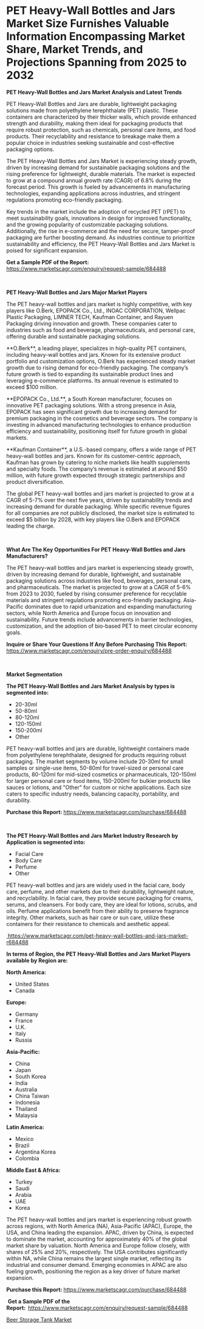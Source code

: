 <p><h1>PET Heavy-Wall Bottles and Jars Market Size Furnishes Valuable Information Encompassing Market Share, Market Trends, and Projections Spanning from 2025 to 2032</h1></p><p><strong>PET Heavy-Wall Bottles and Jars Market Analysis and Latest Trends</strong></p>
<p><p>PET Heavy-Wall Bottles and Jars are durable, lightweight packaging solutions made from polyethylene terephthalate (PET) plastic. These containers are characterized by their thicker walls, which provide enhanced strength and durability, making them ideal for packaging products that require robust protection, such as chemicals, personal care items, and food products. Their recyclability and resistance to breakage make them a popular choice in industries seeking sustainable and cost-effective packaging options.</p><p>The PET Heavy-Wall Bottles and Jars Market is experiencing steady growth, driven by increasing demand for sustainable packaging solutions and the rising preference for lightweight, durable materials. The market is expected to grow at a compound annual growth rate (CAGR) of 6.8% during the forecast period. This growth is fueled by advancements in manufacturing technologies, expanding applications across industries, and stringent regulations promoting eco-friendly packaging.</p><p>Key trends in the market include the adoption of recycled PET (rPET) to meet sustainability goals, innovations in design for improved functionality, and the growing popularity of customizable packaging solutions. Additionally, the rise in e-commerce and the need for secure, tamper-proof packaging are further boosting demand. As industries continue to prioritize sustainability and efficiency, the PET Heavy-Wall Bottles and Jars Market is poised for significant expansion.</p></p>
<p><strong>Get a Sample PDF of the Report:&nbsp;</strong> <a href="https://www.marketscagr.com/enquiry/request-sample/684488?utm_campaign=1902&utm_medium=2&utm_source=Github&utm_content=ia&utm_term=20012025&utm_id=pet-heavy-wall-bottles-and-jars">https://www.marketscagr.com/enquiry/request-sample/684488</a></p>
<p>&nbsp;</p>
<p><strong>PET Heavy-Wall Bottles and Jars Major Market Players</strong></p>
<p><p>The PET heavy-wall bottles and jars market is highly competitive, with key players like O.Berk, EPOPACK Co., Ltd., INOAC CORPORATION, Wellpac Plastic Packaging, LIMNER TECH, Kaufman Container, and Rayuen Packaging driving innovation and growth. These companies cater to industries such as food and beverage, pharmaceuticals, and personal care, offering durable and sustainable packaging solutions.</p><p>**O.Berk**, a leading player, specializes in high-quality PET containers, including heavy-wall bottles and jars. Known for its extensive product portfolio and customization options, O.Berk has experienced steady market growth due to rising demand for eco-friendly packaging. The company’s future growth is tied to expanding its sustainable product lines and leveraging e-commerce platforms. Its annual revenue is estimated to exceed $100 million.</p><p>**EPOPACK Co., Ltd.**, a South Korean manufacturer, focuses on innovative PET packaging solutions. With a strong presence in Asia, EPOPACK has seen significant growth due to increasing demand for premium packaging in the cosmetics and beverage sectors. The company is investing in advanced manufacturing technologies to enhance production efficiency and sustainability, positioning itself for future growth in global markets.</p><p>**Kaufman Container**, a U.S.-based company, offers a wide range of PET heavy-wall bottles and jars. Known for its customer-centric approach, Kaufman has grown by catering to niche markets like health supplements and specialty foods. The company’s revenue is estimated at around $50 million, with future growth expected through strategic partnerships and product diversification.</p><p>The global PET heavy-wall bottles and jars market is projected to grow at a CAGR of 5-7% over the next five years, driven by sustainability trends and increasing demand for durable packaging. While specific revenue figures for all companies are not publicly disclosed, the market size is estimated to exceed $5 billion by 2028, with key players like O.Berk and EPOPACK leading the charge.</p></p>
<p>&nbsp;</p>
<p><strong>What Are The Key Opportunities For PET Heavy-Wall Bottles and Jars Manufacturers?</strong></p>
<p><p>The PET heavy-wall bottles and jars market is experiencing steady growth, driven by increasing demand for durable, lightweight, and sustainable packaging solutions across industries like food, beverages, personal care, and pharmaceuticals. The market is projected to grow at a CAGR of 5-6% from 2023 to 2030, fueled by rising consumer preference for recyclable materials and stringent regulations promoting eco-friendly packaging. Asia-Pacific dominates due to rapid urbanization and expanding manufacturing sectors, while North America and Europe focus on innovation and sustainability. Future trends include advancements in barrier technologies, customization, and the adoption of bio-based PET to meet circular economy goals.</p></p>
<p><strong>Inquire or Share Your Questions If Any Before Purchasing This Report:</strong> <a href="https://www.marketscagr.com/enquiry/pre-order-enquiry/684488?utm_campaign=1902&utm_medium=2&utm_source=Github&utm_content=ia&utm_term=20012025&utm_id=pet-heavy-wall-bottles-and-jars">https://www.marketscagr.com/enquiry/pre-order-enquiry/684488</a></p>
<p>&nbsp;</p>
<p><strong>Market Segmentation</strong></p>
<p><strong>The PET Heavy-Wall Bottles and Jars Market Analysis by types is segmented into:</strong></p>
<p><ul><li>20-30ml</li><li>50-80ml</li><li>80-120ml</li><li>120-150ml</li><li>150-200ml</li><li>Other</li></ul></p>
<p><p>PET heavy-wall bottles and jars are durable, lightweight containers made from polyethylene terephthalate, designed for products requiring robust packaging. The market segments by volume include 20-30ml for small samples or single-use items, 50-80ml for travel-sized or personal care products, 80-120ml for mid-sized cosmetics or pharmaceuticals, 120-150ml for larger personal care or food items, 150-200ml for bulkier products like sauces or lotions, and "Other" for custom or niche applications. Each size caters to specific industry needs, balancing capacity, portability, and durability.</p></p>
<p><strong>Purchase this Report:&nbsp;</strong><a href="https://www.marketscagr.com/purchase/684488?utm_campaign=1902&utm_medium=2&utm_source=Github&utm_content=ia&utm_term=20012025&utm_id=pet-heavy-wall-bottles-and-jars">https://www.marketscagr.com/purchase/684488</a></p>
<p>&nbsp;</p>
<p><strong>The PET Heavy-Wall Bottles and Jars Market Industry Research by Application is segmented into:</strong></p>
<p><ul><li>Facial Care</li><li>Body Care</li><li>Perfume</li><li>Other</li></ul></p>
<p><p>PET heavy-wall bottles and jars are widely used in the facial care, body care, perfume, and other markets due to their durability, lightweight nature, and recyclability. In facial care, they provide secure packaging for creams, serums, and cleansers. For body care, they are ideal for lotions, scrubs, and oils. Perfume applications benefit from their ability to preserve fragrance integrity. Other markets, such as hair care or sun care, utilize these containers for their resistance to chemicals and aesthetic appeal.</p></p>
<p><a href="https://www.marketscagr.com/pet-heavy-wall-bottles-and-jars-market-r684488?utm_campaign=1902&utm_medium=2&utm_source=Github&utm_content=ia&utm_term=20012025&utm_id=pet-heavy-wall-bottles-and-jars">&nbsp;https://www.marketscagr.com/pet-heavy-wall-bottles-and-jars-market-r684488</a></p>
<p><strong>In terms of Region, the PET Heavy-Wall Bottles and Jars Market Players available by Region are:</strong></p>
<p>
    <p> <strong> North America: </strong>
        <ul>
            <li>United States</li>
            <li>Canada</li>
        </ul>
        </p> 
    <p> <strong> Europe: </strong>
        <ul>
            <li>Germany</li>
            <li>France</li>
            <li>U.K.</li>
            <li>Italy</li>
            <li>Russia</li>
        </ul>
        </p> 
    <p> <strong> Asia-Pacific: </strong>
        <ul>
            <li>China</li>
            <li>Japan</li>
            <li>South Korea</li>
            <li>India</li>
            <li>Australia</li>
            <li>China Taiwan</li>
            <li>Indonesia</li>
            <li>Thailand</li>
            <li>Malaysia</li>
        </ul>
        </p> 
    <p> <strong> Latin America: </strong>
        <ul>
            <li>Mexico</li>
            <li>Brazil</li>
            <li>Argentina Korea</li>
            <li>Colombia</li>
        </ul>
        </p> 
    <p> <strong> Middle East & Africa: </strong>
        <ul>
            <li>Turkey</li>
            <li>Saudi</li>
            <li>Arabia</li>
            <li>UAE</li>
            <li>Korea</li>
        </ul>
    </p>
    </p>
<p><p>The PET heavy-wall bottles and jars market is experiencing robust growth across regions, with North America (NA), Asia-Pacific (APAC), Europe, the USA, and China leading the expansion. APAC, driven by China, is expected to dominate the market, accounting for approximately 40% of the global market share by valuation. North America and Europe follow closely, with shares of 25% and 20%, respectively. The USA contributes significantly within NA, while China remains the largest single market, reflecting its industrial and consumer demand. Emerging economies in APAC are also fueling growth, positioning the region as a key driver of future market expansion.</p></p>
<p><strong>Purchase this Report: </strong><a href="https://www.marketscagr.com/purchase/684488?utm_campaign=1902&utm_medium=2&utm_source=Github&utm_content=ia&utm_term=20012025&utm_id=pet-heavy-wall-bottles-and-jars">https://www.marketscagr.com/purchase/684488</a></p>
<p>&nbsp;<strong>Get a Sample PDF of the Report:&nbsp;&nbsp;</strong><a href="https://www.marketscagr.com/enquiry/request-sample/684488?utm_campaign=1902&utm_medium=2&utm_source=Github&utm_content=ia&utm_term=20012025&utm_id=pet-heavy-wall-bottles-and-jars">https://www.marketscagr.com/enquiry/request-sample/684488</a></p>
<p><strong></strong></p>
<p><p><a href="https://github.com/FassouRP/Market-Research-Report-List-6/blob/main/beer-storage-tank-market.md?utm_campaign=1902&utm_medium=2&utm_source=Github&utm_content=ia&utm_term=20012025&utm_id=pet-heavy-wall-bottles-and-jars">Beer Storage Tank Market</a></p></p>